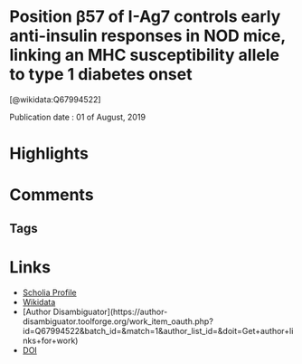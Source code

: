 
Position β57 of I-Ag7 controls early anti-insulin responses in NOD mice, linking an MHC susceptibility allele to type 1 diabetes onset
======================================================================================================================================
  
  [@wikidata:Q67994522]  
  
Publication date : 01 of August, 2019  

# Highlights

# Comments

## Tags

# Links
  
 * [Scholia Profile](https://scholia.toolforge.org/work/Q67994522)  
 * [Wikidata](https://www.wikidata.org/wiki/Q67994522)  
 * [Author Disambiguator](https://author-
disambiguator.toolforge.org/work_item_oauth.php?id=Q67994522&batch_id=&match=1&author_list_id=&doit=Get+author+links+for+work)  
 * [DOI](https://doi.org/10.1126/SCIIMMUNOL.AAW6329)  
